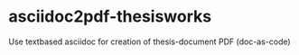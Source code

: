 # asciidoc2pdf-thesisworks
Use textbased asciidoc for creation of thesis-document PDF (doc-as-code)
